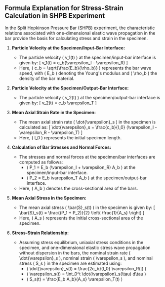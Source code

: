 ## Formula Explanation for Stress-Strain Calculation in SHPB Experiment

In the Split Hopkinson Pressure Bar (SHPB) experiment, the characteristic relations associated with one-dimensional elastic wave propagation in the bar provide the basis for calculating stress and strain in the specimen.

1. **Particle Velocity at the Specimen/Input-Bar Interface:**
   - The particle velocity \( v_1(t) \) at the specimen/input-bar interface is given by:
     \[ v_1(t) = c_b(\varepsilon_I - \varepsilon_R) \]
   - Here, \( c_b = \sqrt{\frac{E_b}{\rho_b}} \) represents the bar wave speed, with \( E_b \) denoting the Young's modulus and \( \rho_b \) the density of the bar material.

2. **Particle Velocity at the Specimen/Output-Bar Interface:**
   - The particle velocity \( v_2(t) \) at the specimen/output-bar interface is given by:
     \[ v_2(t) = c_b \varepsilon_T \]

3. **Mean Axial Strain Rate in the Specimen:**
   - The mean axial strain rate \( \dot{\varepsilon}_s \) in the specimen is calculated as:
     \[ \dot{\varepsilon}_s = \frac{c_b}{l_0} (\varepsilon_I - \varepsilon_R - \varepsilon_T) \]
   - Here, \( l_0 \) represents the initial specimen length.

4. **Calculation of Bar Stresses and Normal Forces:**
   - The stresses and normal forces at the specimen/bar interfaces are computed as follows:
     - \( P_1 = E_b (\varepsilon_I + \varepsilon_R) A_b \) at the specimen/input-bar interface.
     - \( P_2 = E_b \varepsilon_T A_b \) at the specimen/output-bar interface.
   - Here, \( A_b \) denotes the cross-sectional area of the bars.

5. **Mean Axial Stress in the Specimen:**
   - The mean axial stress \( \bar{S}_s(t) \) in the specimen is given by:
     \[ \bar{S}_s(t) = \frac{(P_1 + P_2)}{2} \left( \frac{1}{A_s} \right) \]
   - Here, \( A_s \) represents the initial cross-sectional area of the specimen.

6. **Stress-Strain Relationship:**
   - Assuming stress equilibrium, uniaxial stress conditions in the specimen, and one-dimensional elastic stress wave propagation without dispersion in the bars, the nominal strain rate \( \dot{\varepsilon}_s \), nominal strain \( \varepsilon_s \), and nominal stress \( S_s \) in the specimen are estimated using:
     - \( \dot{\varepsilon}_s(t) = \frac{2c_b}{l_0} \varepsilon_R(t) \)
     - \( \varepsilon_s(t) = \int_0^t \dot{\varepsilon}_s(\tau) d\tau \)
     - \( S_s(t) = \frac{E_b A_b}{A_s} \varepsilon_T(t) \)


